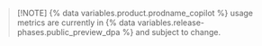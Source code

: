 >[!NOTE] {% data variables.product.prodname_copilot %} usage metrics are currently in {% data variables.release-phases.public_preview_dpa %} and subject to change.
